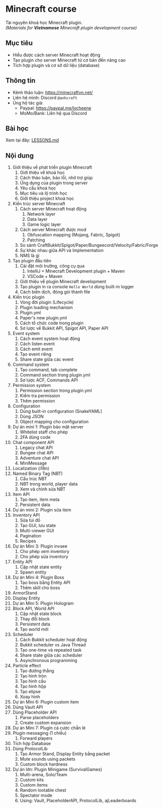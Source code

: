 # Minecraft course
Tài nguyên khoá học Minecraft plugin.<br>
_(Materials for **Vietnamese** Minecraft plugin development course)_

## Mục tiêu
- Hiểu được cách server Minecraft hoạt động
- Tạo plugin cho server Minecraft từ cơ bản đến nâng cao
- Tích hợp plugin và cơ sở dữ liệu (database)

## Thông tin
- Kênh thảo luận: https://minecraftvn.net/
- Liên hệ mình: Discord `@anhcraft`
- Ủng hộ tác giả: 
  - Paypal: https://paypal.me/lycheene
  - MoMo/Bank: Liên hệ qua Discord

## Bài học
Xem tại đây: [LESSONS.md](LESSONS.md)

## Nội dung
1. Giới thiệu về phát triển plugin Minecraft
    1. Giới thiệu về khoá học
    2. Cách thảo luận, báo lỗi, nhờ trợ giúp
    3. Ứng dụng của plugin trong server
    4. Yêu cầu khoá học
    5. Mục tiêu và lộ trình học
    6. Giới thiệu project khoá học
2. Kiến trúc server Minecraft
    1. Cách server Minecraft hoạt động
        1. Network layer
        2. Data layer
        3. Game logic layer
    2. Cách server Minecraft được mod
        1. Obfuscation mapping (Mojang, Fabric, Spigot)
        2. Patching
    3. So sánh CraftBukkit/Spigot/Paper/Bungeecord/Velocity/Fabric/Forge
    4. Sự khác nhau giữa API và Implementation
    5. NMS là gì
3. Tạo plugin đầu tiên
    1. Cài đặt môi trường, công cụ qua
        1. IntelliJ + Minecraft Development plugin + Maven
        2. VSCode + Maven
    2. Giới thiệu về plugin Minecraft development
    3. Tạo plugin in ra console `Hello World` dùng built-in logger
    4. Cách biên dịch, đóng gói thành file
4. Kiến trúc plugin
    1. Vòng đời plugin (Lifecycle)
    2. Plugin loading mechanism
    3. Plugin.yml
    4. Paper's new plugin.yml
    5. Cách tổ chức code trong plugin
    6. Sơ lược về Bukkit API, Spigot API, Paper API
5. Event system
    1. Cách event system hoạt động
    2. Cách listen event
    3. Cách emit event
    4. Tạo event riêng
    5. Share state giữa các event
6. Command system
    1. Tạo command, tab complete
    2. Command section trong plugin.yml
    3. Sơ lược ACF, Commands API
7. Permission system
    1. Permission section trong plugin.yml
    2. Kiểm tra permission
    3. Thêm permission
8. Configuration
    1. Dùng built-in configuration (SnakeYAML)
    2. Dùng JSON
    3. Object mapping cho configuration
9. Dự án mini 1: Plugin bảo mật server
    1. Whitelist staff cho phép
    2. 2FA dùng code
10. Chat component API
    1. Legacy chat API
    2. Bungee chat API
    3. Adventure chat API
    4. MiniMessage
11. Localization (i18n)
12. Named Binary Tag (NBT)
    1. Cấu trúc NBT
    2. NBT trong world, player data
    3. Xem và chỉnh sửa NBT
13. Item API
    1. Tạo item, item meta
    2. Persistent data
14. Dự án mini 2: Plugin sửa item
15. Inventory API
    1. Sửa túi đồ
    2. Tạo GUI, lưu state
    3. Multi-viewer GUI
    4. Pagination
    5. Recipes
16. Dự án Mini 3: Plugin invsee
    1. Cho phép xem inventory
    2. Cho phép sửa inventory
17. Entity API
    1. Cập nhật state entity
    2. Spawn entity
18. Dự án Mini 4: Plugin Boss
    1. Tạo boss bằng Entity API
    2. Thêm skill cho boss
19. ArmorStand
20. Display Entity
21. Dự án Mini 5: Plugin Hologram
22. Block API, World API
    1. Cập nhật state block
    2. Thay đổi block
    3. Persistent data
    4. Tạo world mới
23. Scheduler
    1. Cách Bukkit scheduler hoạt động
    2. Bukkit scheduler vs Java Thread
    3. Tạo one-time và repeated task
    4. Share state giữa các scheduler
    5. Asynchronous programming
24. Particle effect
    1. Tạo đường thẳng
    2. Tạo hình tròn
    3. Tạo hình cầu
    4. Tạo hình hộp
    5. Tạo elipse
    6. Xoay hình
25. Dự án Mini 6: Plugin custom item
26. Dùng Vault API
27. Dùng Placeholder API
    1. Parse placeholders
    2. Create custom expansion
28. Dự án Mini 7: Plugin cá cược chẵn lẻ
29. Plugin messaging (1 chiều)
    1. Forward players
30. Tích hợp Database
31. Dùng ProtocolLib
    1. Tạo Armor Stand, Display Entity bằng packet
    2. Mute sounds using packets
    3. Custom block hardness
32. Dự án lớn: Plugin Minigame (SurvivalGames)
    1. Multi-arena, Solo/Team
    2. Custom kits
    3. Custom items
    4. Random lootable chest
    5. Spectator mode
    6. Using: Vault, PlaceholderAPI, ProtocolLib, ajLeaderboards
